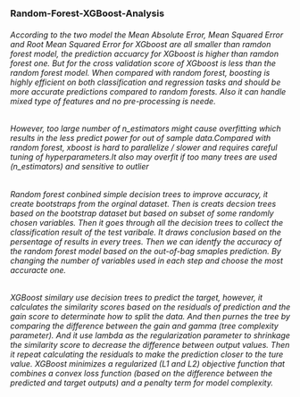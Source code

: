 ### Random-Forest-XGBoost-Analysis
###### According to the two model the Mean Absolute Error, Mean Squared Error and Root Mean Squared Error for XGboost are all smaller than ramdon forest model, the prediction accuarcy for XGboost is higher than ramdon forest one. But for the cross validation score of XGboost is less than the random forest model.  When compared with random forest, boosting is highly efficient on both classification and regression tasks and should be more accurate predictions compared to random forests. Also it can handle mixed type of features and no pre-processing is neede. 

###### However, too large number of n_estimators might cause overfitting which results in the less predict power for out of sample data.Compared with random forest, xboost is hard to parallelize / slower and requires careful tuning of hyperparameters.It also may overfit if too many trees are used (n_estimators) and sensitive to outlier

###### Random forest conbined simple decision trees to improve accuracy, it create bootstraps from the orginal dataset. Then is creats decsion trees based on the bootstrap dataset but based on subset of some randomly chosen variables. Then it goes through all the decision trees to collect the classification result of the test varibale. It draws conclusion based on the persentage of results in every trees. Then we can identfy the accuracy of the random forest model based on the out-of-bag smaples prediction. By changing the number of variables used in each step and choose the most accuracte one.

###### XGBoost similary use decision trees to predict the target, however, it calculates the similarity scores based on the residuals of prediction and the gain score to determinate how to split the data. And then purnes the tree by comparing the difference between the gain and gamma (tree complexity parameter). And it use lambda as the regularization parameter to shrinkage the similarity score to decrease the difference between output values. Then it repeat calculating the residuals to make the prediction closer to the ture value. XGBoost minimizes a regularized (L1 and L2) objective function that combines a convex loss function (based on the difference between the predicted and target outputs) and a penalty term for model complexity.
